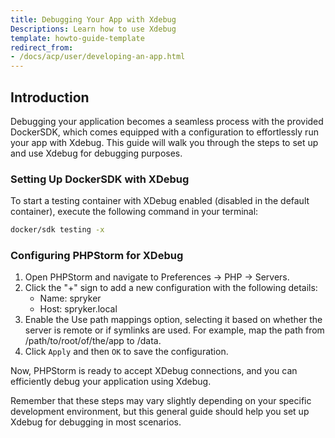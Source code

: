 ```yaml
---
title: Debugging Your App with Xdebug
Descriptions: Learn how to use Xdebug
template: howto-guide-template
redirect_from:
- /docs/acp/user/developing-an-app.html
---
```


## Introduction

Debugging your application becomes a seamless process with the provided DockerSDK, which comes equipped with a configuration to effortlessly run your app with Xdebug. This guide will walk you through the steps to set up and use Xdebug for debugging purposes.

### Setting Up DockerSDK with XDebug

To start a testing container with XDebug enabled (disabled in the default container), execute the following command in your terminal:

```bash
docker/sdk testing -x
```


### Configuring PHPStorm for XDebug

1. Open PHPStorm and navigate to Preferences → PHP → Servers.
2. Click the "+" sign to add a new configuration with the following details:
   - Name: spryker
   - Host: spryker.local
3. Enable the Use path mappings option, selecting it based on whether the server is remote or if symlinks are used. For example, map the path from /path/to/root/of/the/app to /data.
4. Click `Apply` and then `OK` to save the configuration.

Now, PHPStorm is ready to accept XDebug connections, and you can efficiently debug your application using Xdebug.

Remember that these steps may vary slightly depending on your specific development environment, but this general guide should help you set up Xdebug for debugging in most scenarios.

